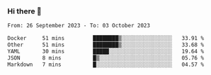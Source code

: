 ### Hi there 👋

<!--
**palaashatri/palaashatri** is a ✨ _special_ ✨ repository because its `README.md` (this file) appears on your GitHub profile.

Here are some ideas to get you started:

- 🔭 I’m currently working on ...
- 🌱 I’m currently learning ...
- 👯 I’m looking to collaborate on ...
- 🤔 I’m looking for help with ...
- 💬 Ask me about ...
- 📫 How to reach me: ...
- 😄 Pronouns: ...
- ⚡ Fun fact: ...
-->

<!--START_SECTION:waka-->

```txt
From: 26 September 2023 - To: 03 October 2023

Docker     51 mins         ████████▒░░░░░░░░░░░░░░░░   33.91 %
Other      51 mins         ████████▒░░░░░░░░░░░░░░░░   33.68 %
YAML       30 mins         █████░░░░░░░░░░░░░░░░░░░░   19.64 %
JSON       8 mins          █▒░░░░░░░░░░░░░░░░░░░░░░░   05.76 %
Markdown   7 mins          █░░░░░░░░░░░░░░░░░░░░░░░░   04.57 %
```

<!--END_SECTION:waka-->

